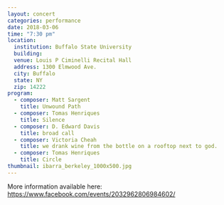 ```yaml
---
layout: concert
categories: performance
date: 2018-03-06
time: "7:30 pm"
location:
  institution: Buffalo State University
  building:
  venue: Louis P Ciminelli Recital Hall
  address: 1300 Elmwood Ave.
  city: Buffalo
  state: NY
  zip: 14222
program:
  - composer: Matt Sargent
    title: Unwound Path
  - composer: Tomas Henriques
    title: Silence
  - composer: D. Edward Davis
    title: broad call
  - composer: Victoria Cheah
    title: we drank wine from the bottle on a rooftop next to god.
  - composer: Tomas Henriques
    title: Circle
thumbnail: ibarra_berkeley_1000x500.jpg
---
```


More information available here: <a href="https://www.facebook.com/events/2032962806984602/" target="blank">https://www.facebook.com/events/2032962806984602/ </a>

<!-- should we have a separate field for ticket sales and time -->
